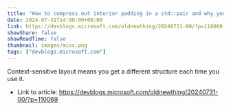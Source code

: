 ```yaml
---
title: "How to compress out interior padding in a std::pair and why you don’t want to"
date: 2024-07-31T14:00:00+00:00
link: https://devblogs.microsoft.com/oldnewthing/20240731-00/?p=110069
showShare: false
showReadTime: false
thumbnail: images/misc.png
tags: ["devblogs.microsoft.com"]
---
```

Context-sensitive layout means you get a different structure each time you use it.

- Link to article: https://devblogs.microsoft.com/oldnewthing/20240731-00/?p=110069